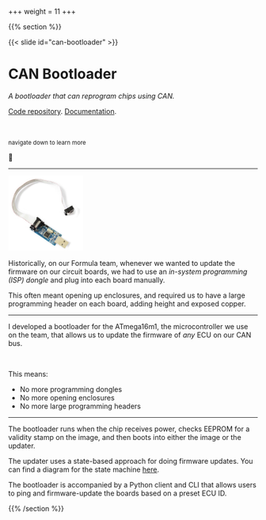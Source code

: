 +++
weight = 11
+++

{{% section %}}

{{< slide id="can-bootloader" >}}

# CAN Bootloader

_A bootloader that can reprogram chips using CAN._

[Code repository](https://github.com/olin-electric-motorsports/olin-electric-motorsports/tree/main/projects/btldr).
[Documentation](https://coda.io/d/_dbuFnC2EA_e/CAN-Software-Update-aka-Bootloader_suPXB).

<br />

<small>navigate down to learn more</small>

🔽

---

<img src="/usbasp.jpg" width="30%" />

Historically, on our Formula team, whenever we wanted to update the firmware on
our circuit boards, we had to use an _in-system programming (ISP) dongle_ and
plug into each board manually.

This often meant opening up enclosures, and required us to have a large
programming header on each board, adding height and exposed copper.

---

I developed a bootloader for the ATmega16m1, the microcontroller we use on the
team, that allows us to update the firmware of _any_ ECU on our CAN bus.

<br />

This means:

* No more programming dongles
* No more opening enclosures
* No more large programming headers

---

The bootloader runs when the chip receives power, checks EEPROM for a validity
stamp on the image, and then boots into either the image or the updater.

The updater uses a state-based approach for doing firmware updates. You can find
a diagram for the state machine <a href="/btldr-state.png" target="_blank">here</a>.

The bootloader is accompanied by a Python client and CLI that allows users to
ping and firmware-update the boards based on a preset ECU ID.

{{% /section %}}
